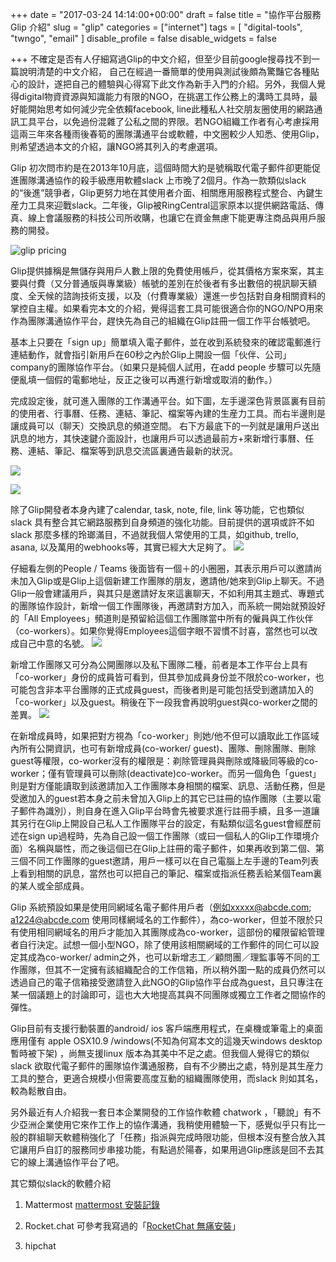 ﻿+++
date = "2017-03-24 14:14:00+00:00"
draft = false
title = "協作平台服務 Glip 介紹"
slug = "glip"
categories = ["internet"]
tags = [
  "digital-tools",
  "twngo",
  "email"
  ]
disable_profile = false
disable_widgets = false

+++
不確定是否有人仔細寫過Glip的中文介紹，但至少目前google搜尋找不到一篇說明清楚的中文介紹， 自己在經過一番簡單的使用與測試後頗為驚豔它各種貼心的設計，遂把自己的體驗與心得寫下此文作為新手入門的介紹。另外，我個人覺得digital物資資源與知識能力有限的NGO，在挑選工作公務上的溝時工具時，最好能開始思考如何減少完全依賴facebook, line此種私人社交朋友圈使用的網路通訊工具平台，以免過份混雜了公私之間的界限。若NGO組織工作者有心考慮採用這兩三年來各種雨後春筍的團隊溝通平台或軟體，中文圈較少人知悉、使用Glip，則希望透過本文的介紹，讓NGO將其列入的考慮選項。

<!--more-->
Glip 初次問市約是在2013年10月底，這個時間大約是號稱取代電子郵件卻更能促進團隊溝通協作的殺手級應用軟體slack 上市晚了2個月。作為一款類似slack的“後進”競爭者，Glip更努力地在其使用者介面、相關應用服務程式整合、內鍵生産力工具來迎戰slack。二年後，Glip被RingCentral這家原本以提供網路電話、傳真、線上會議服務的科技公司所收購，也讓它在資金無慮下能更專注商品與用戶服務的開發。

![glip pricing](/post/20170328-1.png)

Glip提供據稱是無儲存與用戶人數上限的免費使用帳戶，從其價格方案來案，其主要與付費（又分普通版與專業級）帳號的差別在於後者有多出數倍的視訊聊天額度、全天候的諮詢技術支援，以及（付費專業級）還進一步包括對自身相關資料的掌控自主權。如果看完本文的介紹，覺得這套工具可能很適合你的NGO/NPO用來作為團隊溝通協作平台，趕快先為自己的組織在Glip註冊一個工作平台帳號吧。

基本上只要在「sign up」簡單填入電子郵件，並在收到系統發來的確認電郵進行連結動作，就會指引新用戶在60秒之內於Glip上開設一個「伙伴、公司」company的團隊協作平台。（如果只是純個人試用，在add people 步驟可以先隨便亂填一個假的電郵地址，反正之後可以再進行新增或取消的動作。）

完成設定後，就可進入團隊的工作溝通平台。如下圖，左手邊深色背景區裏有目前的使用者、行事曆、任務、連結、筆記、檔案等內建的生産力工具。而右半邊則是讓成員可以（聊天）交換訊息的頻道空間。 右下方最底下的一列就是讓用戶送出訊息的地方，其快速鍵介面設計，也讓用戶可以透過最前方+來新增行事曆、任務、連結、筆記、檔案等到訊息交流區裏通告最新的狀況。

![](/post/20170328-2-1.png)

![](/post/20170328-2.png)

除了Glip開發者本身內建了calendar, task, note, file, link 等功能，它也類似slack 具有整合其它網路服務到自身頻道的強化功能。目前提供的選項或許不如slack 那麼多樣的玲瑯滿目，不過就我個人常使用的工具，如github, trello, asana, 以及萬用的webhooks等，其實已經大大足夠了。
![](/post/20170328-3.png)

仔細看左側的People / Teams 後面皆有一個＋的小圈圈，其表示用戶可以邀請尚未加入Glip或是Glip上這個新建工作團隊的朋友，邀請他/她來到Glip上聊天。不過Glip一般會建議用戶，與其只是邀請好友來這裏聊天，不如利用其主題式、專題式的團隊協作設計，新增一個工作團隊後，再邀請對方加入，而系統一開始就預設好的「All Employees」頻道則是預留給這個工作團隊當中所有的僱員與工作伙伴（co-workers）。如果你覺得Employees這個字眼不習慣不討喜，當然也可以改成自己中意的名號。
![](/post/20170328-4.png)

新增工作團隊又可分為公開團隊以及私下團隊二種，前者是本工作平台上具有「co-worker」身份的成員皆可看到，但其參加成員身份並不限於co-worker，也可能包含非本平台團隊的正式成員guest，而後者則是可能包括受到邀請加入的「co-worker」以及guest。稍後在下一段我會再說明guest與co-worker之間的差異。
![](/post/20170328-5.png)

在新增成員時，如果把對方視為「co-worker」則她/他不但可以讀取此工作區域內所有公開資訊，也可有新增成員(co-worker/ guest)、團隊、刪除團隊、刪除guest等權限，co-worker沒有的權限是：剃除管理員與刪除或降級同等級的co-worker；僅有管理員可以刪除(deactivate)co-worker。而另一個角色「guest」則是對方僅能讀取到該邀請加入工作團隊本身相關的檔案、訊息、活動任務，但是受邀加入的guest若本身之前未曾加入Glip上的其它已註冊的協作團隊（主要以電子郵件為識別），則自身在進入Glip平台時會先被要求進行註冊手續，且多一道讓其另行在Glip上開設自己私人工作團隊平台的設定，有點類似這名guest會經歷前述在sign up過程時，先為自己設一個工作團隊（或曰一個私人的Glip工作環境介面）名稱與屬性，而之後這個已在Glip上註冊的電子郵件，如果再收到第二個、第三個不同工作團隊的guest邀請，用戶一樣可以在自己電腦上左手邊的Team列表上看到相關的訊息，當然也可以把自己的筆記、檔案或指派任務丢給某個Team裏的某人或全部成員。

Glip 系統預設如果是使用同網域名電子郵件用戶者（例如xxxxx@abcde.com; a1224@abcde.com 使用同樣網域名的工作郵件），為co-worker，但並不限於只有使用相同網域名的用戶才能加入其團隊成為co-worker，這部份的權限留給管理者自行決定。試想一個小型NGO，除了使用該相關網域的工作郵件的同仁可以設定其成為co-worker/ admin之外，也可以新增志工／顧問團／理監事等不同的工作團隊，但其不一定擁有該組織配合的工作信箱，所以稍外圍一點的成員仍然可以透過自己的電子信箱接受邀請登入此NGO的Glip協作平台成為guest，且只專注在某一個議題上的討論即可，這也大大地提高其與不同團隊或獨立工作者之間協作的彈性。

Glip目前有支援行動裝置的android/ ios 客戶端應用程式，在桌機或筆電上的桌面應用僅有 apple OSX10.9 /windows(不知為何寫本文的這幾天windows desktop暫時被下架) ，尚無支援linux 版本為其美中不足之處。但我個人覺得它的類似slack 欲取代電子郵件的團隊協作溝通服務，自有不少勝出之處，特別是其生産力工具的整合，更適合規模小但需要高度互動的組織團隊使用，而slack 則如其名，較為鬆散自由。

另外最近有人介紹我一套日本企業開發的工作協作軟體 chatwork ，「聽說」有不少亞洲企業使用它來作工作上的協作溝通，我稍使用體驗一下，感覺似乎只有比一般的群組聊天軟體稍強化了「任務」指派與完成時限功能，但根本沒有整合放入其它讓用戶自訂的服務同步串接功能，有點過於陽春，如果用過Glip應該是回不去其它的線上溝通協作平台了吧。

其它類似slack的軟體介紹

1. Mattermost  [mattermost 安裝記錄](http://self.jxtsai.info/2016/08/mattermost.html)

2. Rocket.chat 可參考我寫過的「[RocketChat 無痛安裝](http://self.jxtsai.info/2016/08/rocketchat.html)」

3. hipchat

